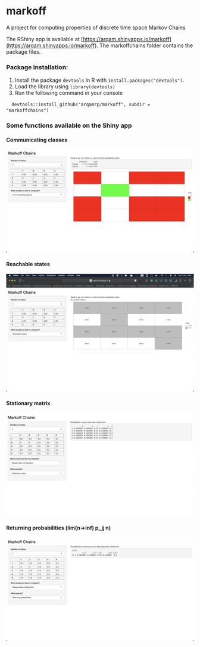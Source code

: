 # markoff

A project for computing properties of discrete time space Markov Chains

The RShiny app is available at [https://arqam.shinyapps.io/markoff](https://arqam.shinyapps.io/markoff).
The markoffchains folder contains the package files.



### Package installation:
1. Install the package `devtools` in R with `install.packages("devtools")`.
2. Load the library using `library(devtools)`
3. Run the following command in your console
```
  devtools::install_github("arqamrp/markoff", subdir = "markoffchains")
```



### Some functions available on the Shiny app


#### Communicating classes

![](/assets/comm_classes.png)

#### Reachable states

![](/assets/access.png)

#### Stationary matrix

![](/assets/stat.png)

#### Returning probabilities (lim(n->inf) p_jj n)

![](/assets/rtrn.png)
